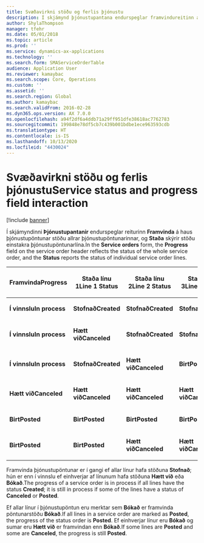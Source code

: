 ```yaml
---
title: Svæðavirkni stöðu og ferlis þjónustu
description: Í skjámynd þjónustupantana endurspeglar framvindureitinn á hausnum stöðu allrar þjónustupöntunarinnar, og „Staða“ skýrir stöðu einstakra þjónustupöntunarlína.
author: ShylaThompson
manager: tfehr
ms.date: 05/01/2018
ms.topic: article
ms.prod: ''
ms.service: dynamics-ax-applications
ms.technology: ''
ms.search.form: SMAServiceOrderTable
audience: Application User
ms.reviewer: kamaybac
ms.search.scope: Core, Operations
ms.custom: ''
ms.assetid: ''
ms.search.region: Global
ms.author: kamaybac
ms.search.validFrom: 2016-02-28
ms.dyn365.ops.version: AX 7.0.0
ms.openlocfilehash: a94f2df6a4ddb71a29ff951dfe38618ac7762783
ms.sourcegitcommit: 199848e78df5cb7c439b001bdbe1ece963593cdb
ms.translationtype: HT
ms.contentlocale: is-IS
ms.lasthandoff: 10/13/2020
ms.locfileid: "4430024"
---
```

# <a name="service-status-and-progress-field-interaction"></a><span data-ttu-id="0d05f-103">Svæðavirkni stöðu og ferlis þjónustu</span><span class="sxs-lookup"><span data-stu-id="0d05f-103">Service status and progress field interaction</span></span> 

[!include [banner](../includes/banner.md)]


<span data-ttu-id="0d05f-104">Í skjámyndinni **Þjónustupantanir** endurspeglar reiturinn **Framvinda** á haus þjónustupöntunar stöðu allrar þjónustupöntunarinnar, og **Staða** skýrir stöðu einstakra þjónustupöntunarlína.</span><span class="sxs-lookup"><span data-stu-id="0d05f-104">In the **Service orders** form, the **Progress** field on the service order header reflects the status of the whole service order, and the **Status** reports the status of individual service order lines.</span></span>

<table>
<colgroup>
<col style="width: 25%" />
<col style="width: 25%" />
<col style="width: 25%" />
<col style="width: 25%" />
</colgroup>
<thead>
<tr class="header">
<th><p><span data-ttu-id="0d05f-105">Framvinda</span><span class="sxs-lookup"><span data-stu-id="0d05f-105">Progress</span></span></p></th>
<th><p><span data-ttu-id="0d05f-106">Staða línu 1</span><span class="sxs-lookup"><span data-stu-id="0d05f-106">Line 1 Status</span></span></p></th>
<th><p><span data-ttu-id="0d05f-107">Staða línu 2</span><span class="sxs-lookup"><span data-stu-id="0d05f-107">Line 2 Status</span></span></p></th>
<th><p><span data-ttu-id="0d05f-108">Staða línu 3</span><span class="sxs-lookup"><span data-stu-id="0d05f-108">Line 3 Status</span></span></p></th>
</tr>
</thead>
<tbody>
<tr class="odd">
<td><p><span data-ttu-id="0d05f-109"><strong>Í vinnslu</strong></span><span class="sxs-lookup"><span data-stu-id="0d05f-109"><strong>In process</strong></span></span></p></td>
<td><p><span data-ttu-id="0d05f-110"><strong>Stofnað</strong></span><span class="sxs-lookup"><span data-stu-id="0d05f-110"><strong>Created</strong></span></span></p></td>
<td><p><span data-ttu-id="0d05f-111"><strong>Stofnað</strong></span><span class="sxs-lookup"><span data-stu-id="0d05f-111"><strong>Created</strong></span></span></p></td>
<td><p><span data-ttu-id="0d05f-112"><strong>Stofnað</strong></span><span class="sxs-lookup"><span data-stu-id="0d05f-112"><strong>Created</strong></span></span></p></td>
</tr>
<tr class="even">
<td><p><span data-ttu-id="0d05f-113"><strong>Í vinnslu</strong></span><span class="sxs-lookup"><span data-stu-id="0d05f-113"><strong>In process</strong></span></span></p></td>
<td><p><span data-ttu-id="0d05f-114"><strong>Hætt við</strong></span><span class="sxs-lookup"><span data-stu-id="0d05f-114"><strong>Canceled</strong></span></span></p></td>
<td><p><span data-ttu-id="0d05f-115"><strong>Stofnað</strong></span><span class="sxs-lookup"><span data-stu-id="0d05f-115"><strong>Created</strong></span></span></p></td>
<td><p><span data-ttu-id="0d05f-116"><strong>Stofnað</strong></span><span class="sxs-lookup"><span data-stu-id="0d05f-116"><strong>Created</strong></span></span></p></td>
</tr>
<tr class="odd">
<td><p><span data-ttu-id="0d05f-117"><strong>Í vinnslu</strong></span><span class="sxs-lookup"><span data-stu-id="0d05f-117"><strong>In process</strong></span></span></p></td>
<td><p><span data-ttu-id="0d05f-118"><strong>Stofnað</strong></span><span class="sxs-lookup"><span data-stu-id="0d05f-118"><strong>Created</strong></span></span></p></td>
<td><p><span data-ttu-id="0d05f-119"><strong>Hætt við</strong></span><span class="sxs-lookup"><span data-stu-id="0d05f-119"><strong>Canceled</strong></span></span></p></td>
<td><p><span data-ttu-id="0d05f-120"><strong>Birt</strong></span><span class="sxs-lookup"><span data-stu-id="0d05f-120"><strong>Posted</strong></span></span></p></td>
</tr>
<tr class="even">
<td><p><span data-ttu-id="0d05f-121"><strong>Hætt við</strong></span><span class="sxs-lookup"><span data-stu-id="0d05f-121"><strong>Canceled</strong></span></span></p></td>
<td><p><span data-ttu-id="0d05f-122"><strong>Hætt við</strong></span><span class="sxs-lookup"><span data-stu-id="0d05f-122"><strong>Canceled</strong></span></span></p></td>
<td><p><span data-ttu-id="0d05f-123"><strong>Hætt við</strong></span><span class="sxs-lookup"><span data-stu-id="0d05f-123"><strong>Canceled</strong></span></span></p></td>
<td><p><span data-ttu-id="0d05f-124"><strong>Hætt við</strong></span><span class="sxs-lookup"><span data-stu-id="0d05f-124"><strong>Canceled</strong></span></span></p></td>
</tr>
<tr class="odd">
<td><p><span data-ttu-id="0d05f-125"><strong>Birt</strong></span><span class="sxs-lookup"><span data-stu-id="0d05f-125"><strong>Posted</strong></span></span></p></td>
<td><p><span data-ttu-id="0d05f-126"><strong>Birt</strong></span><span class="sxs-lookup"><span data-stu-id="0d05f-126"><strong>Posted</strong></span></span></p></td>
<td><p><span data-ttu-id="0d05f-127"><strong>Birt</strong></span><span class="sxs-lookup"><span data-stu-id="0d05f-127"><strong>Posted</strong></span></span></p></td>
<td><p><span data-ttu-id="0d05f-128"><strong>Birt</strong></span><span class="sxs-lookup"><span data-stu-id="0d05f-128"><strong>Posted</strong></span></span></p></td>
</tr>
<tr class="even">
<td><p><span data-ttu-id="0d05f-129"><strong>Birt</strong></span><span class="sxs-lookup"><span data-stu-id="0d05f-129"><strong>Posted</strong></span></span></p></td>
<td><p><span data-ttu-id="0d05f-130"><strong>Birt</strong></span><span class="sxs-lookup"><span data-stu-id="0d05f-130"><strong>Posted</strong></span></span></p></td>
<td><p><span data-ttu-id="0d05f-131"><strong>Hætt við</strong></span><span class="sxs-lookup"><span data-stu-id="0d05f-131"><strong>Canceled</strong></span></span></p></td>
<td><p><span data-ttu-id="0d05f-132"><strong>Hætt við</strong></span><span class="sxs-lookup"><span data-stu-id="0d05f-132"><strong>Canceled</strong></span></span></p></td>
</tr>
</tbody>
</table>


<span data-ttu-id="0d05f-133">Framvinda þjónustupöntunar er í gangi ef allar línur hafa stöðuna **Stofnað**; hún er enn í vinnslu ef einhverjar af línunum hafa stöðuna **Hætt við** eða **Bókað**.</span><span class="sxs-lookup"><span data-stu-id="0d05f-133">The progress of a service order is in process if all lines have the status **Created**; it is still in process if some of the lines have a status of **Canceled** or **Posted**.</span></span>

<span data-ttu-id="0d05f-134">Ef allar línur í þjónustupöntun eru merktar sem **Bókað** er framvinda pöntunarstöðu **Bókað**.</span><span class="sxs-lookup"><span data-stu-id="0d05f-134">If all lines in a service order are marked as **Posted**, the progress of the status order is **Posted**.</span></span> <span data-ttu-id="0d05f-135">Ef einhverjar línur eru **Bókað** og sumar eru **Hætt við** er framvindan enn **Bókað**.</span><span class="sxs-lookup"><span data-stu-id="0d05f-135">If some lines are **Posted** and some are **Canceled**, the progress is still **Posted**.</span></span>

  


